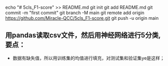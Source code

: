 echo "# 5cls_F1-score" >> README.md
git init
git add README.md
git commit -m "first commit"
git branch -M main
git remote add origin https://github.com/Miracle-QCC/5cls_F1-score.git
git push -u origin main

## 用pandas读取csv文件，然后用神经网络进行5分类,要点：
- 数据有缺失值，所以用训练集的均值进行填充，对测试集和验证集ye是这样；
